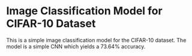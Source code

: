 # Image Classification Model for CIFAR-10 Dataset

This is a simple image classification model for the CIFAR-10 dataset. The model is a simple CNN which yields a 73.64% accuracy.

